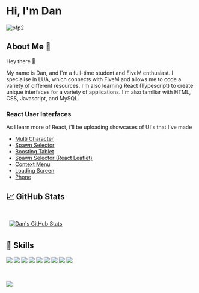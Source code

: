 # Hi, I'm Dan

![pfp2](https://github.com/dann-5m/dann-5m/assets/76439485/a4d1aee1-1e74-4665-bf16-b48141377762)

## About Me 🧑

Hey there 👋

My name is Dan, and I'm a full-time student and FiveM enthusiast. I specialise in LUA, which connects with FiveM and allows me to code a variety of different resources. I'm also learning React (Typescript) to create unique interfaces for a variety of applications. I'm also familiar with HTML, CSS, Javascript, and MySQL.

### React User Interfaces
As I learn more of React, i'll be uploading showcases of UI's that I've made
- [Multi Character](https://streamable.com/altgw7)
- [Spawn Selector](https://streamable.com/78wmat)
- [Boosting Tablet](https://imgur.com/IDdl8yV)
- [Spawn Selector (React Leaflet)](https://www.youtube.com/watch?v=3BP-mVIOzNA)
- [Context Menu](https://streamable.com/gh0v43)
- [Loading Screen](https://streamable.com/1w6xck)
- [Phone](https://streamable.com/hf2r4v)

## &#x1f4c8; GitHub Stats

<br>

<a href="https://github.com/dann-5m">
  <img align="center" style="margin:0.5rem" src="https://github-readme-stats.vercel.app/api?username=dann-5m&count_private=true&show_icons=true&line_height=27&count_private=true&title_color=ffffff&text_color=c9cacc&icon_color=4AB097&bg_color=00102a" alt="Dan's GitHub Stats" />
</a>

## 💼 Skills

![](https://img.shields.io/badge/Code-LUA-informational?style=flat&logo=Lua&logoColor=white&color=00102a)
![](https://img.shields.io/badge/Code-React-informational?style=flat&logo=react&logoColor=white&color=00102a)
![](https://img.shields.io/badge/Code-MUI-informational?style=flat&logo=MUI&logoColor=white&color=00102a)
![](https://img.shields.io/badge/Code-HTML-informational?style=flat&logo=HTML5&logoColor=white&color=00102a)
![](https://img.shields.io/badge/Code-CSS-informational?style=flat&logo=CSS3&logoColor=white&color=00102a)
![](https://img.shields.io/badge/Code-JavaScript-informational?style=flat&logo=JavaScript&logoColor=white&color=00102a)
![](https://img.shields.io/badge/Code-TypeScript-informational?style=flat&logo=TypeScript&logoColor=white&color=00102a)
![](https://img.shields.io/badge/Code-MySQL-informational?style=flat&logo=MySQL&logoColor=white&color=00102a)
![](https://img.shields.io/badge/Code-Mantine-informational?style=flat&logo=Mantine&logoColor=white&color=00102a)

<br>

![](https://komarev.com/ghpvc/?username=dann-5m&color=00102a)
